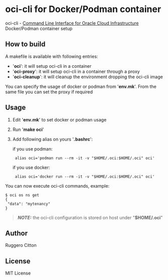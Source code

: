 # oci-cli for Docker/Podman container

oci-cli - [Command Line Interface for Oracle Cloud Infrastructure](https://github.com/oracle/oci-cli) Docker/Podman container setup

## How to build

A makefile is available with following entries:

* '**oci**': it will setup oci-cli in a container
* '**oci-proxy**': it will setup oci-cli in a container through a proxy
* '**oci-cleanup**': it will cleanup the environment dropping the oci-cli image

You can specify the usage of docker or podman from '**env.mk**'. From the same file you can set the proxy if required

## Usage

1. Edit '**env.mk**' to set docker or podman usage
2. Run '**make oci**' 
3. Add following alias on yours '**.bashrc**':

    if you use podman:

        alias oci='podman run --rm -it -v "$HOME/.oci:$HOME/.oci" oci'

    if you use docker:

        alias oci='docker run --rm -it -v "$HOME/.oci:$HOME/.oci" oci'


You can now execute oci-cli commands, example:

    $ oci os ns get
    {
     "data": "mytenancy"
    }

> **_NOTE:_**  the oci-cli configuration is stored on host under  "**$HOME/.oci**"


## Author

Ruggero Citton

## License

MIT License